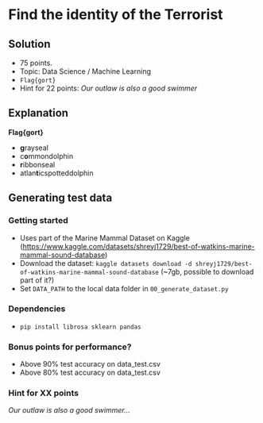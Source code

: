 # Find the identity of the Terrorist

## Solution

* 75 points.
* Topic: Data Science / Machine Learning
* `Flag{gort}`
* Hint for 22 points: *Our outlaw is also a good swimmer*

## Explanation

**Flag{gort}**

* **g**rayseal
* c**o**mmondolphin
* **r**ibbonseal
* atlan**t**icspotteddolphin

## Generating test data

### Getting started

* Uses part of the Marine Mammal Dataset on Kaggle (https://www.kaggle.com/datasets/shreyj1729/best-of-watkins-marine-mammal-sound-database)
* Download the dataset: `kaggle datasets download -d shreyj1729/best-of-watkins-marine-mammal-sound-database` (~7gb, possible to download part of it?)
* Set `DATA_PATH` to the local data folder in `00_generate_dataset.py`

### Dependencies

* `pip install librosa sklearn pandas`

### Bonus points for performance?
* Above 90% test accuracy on data_test.csv
* Above 80% test accuracy on data_test.csv

### Hint for XX points

*Our outlaw is also a good swimmer...*

